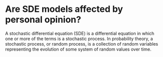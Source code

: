 # Are SDE models affected by personal opinion?
A stochastic differential equation (SDE) is a differential equation in which one or more of the terms is a stochastic process. In probability theory, a stochastic process, or random process, is a collection of random variables representing the evolution of some system of random values over time.
